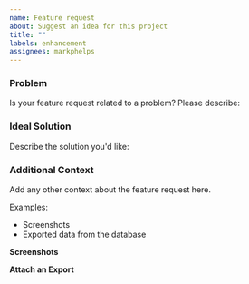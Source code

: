 ```yaml
---
name: Feature request
about: Suggest an idea for this project
title: ""
labels: enhancement
assignees: markphelps
---
```


### Problem

Is your feature request related to a problem? Please describe:

<!--
A clear and concise description of what the problem is. Ex. I'm frustrated by [...]
-->

### Ideal Solution

Describe the solution you'd like:

<!--
A clear and concise description of what you want to happen.
-->

### Additional Context

Add any other context about the feature request here.

Examples:

- Screenshots
- Exported data from the database

**Screenshots**

<!--
If applicable, add screenshots to help explain your request.
-->

**Attach an Export**

<!--
If your feature request is based on a limitation that could be best shown with a specific set of data, please export your data by running:

```
flipt export > export.yml
```

And then attach the YAML file to this issue. ❤️
-->
